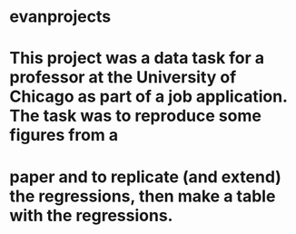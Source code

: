 # evanprojects
# This project was a data task for a professor at the University of Chicago as part of a job application. The task was to reproduce some figures from a 
# paper and to replicate (and extend) the regressions, then make a table with the regressions. 
